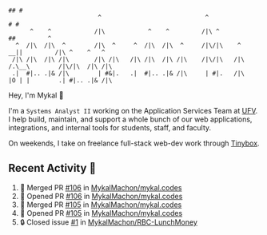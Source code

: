 ```
                                                                                ## #
                         ^                             ^                       # #                      
      ^    ^            /|\            ^    ^         /|\ ^                   ##         ^              
  ^  /|\  /|\  ^        /|\  ^     ^  /|\  /|\  ^     /|\/|\    ^          __||         /|\ ^    ^   ^ 
 /|\ /|\  /|\ /|\       /|\ /|\   /|\ /|\  /|\ /|\    /|\/|\   /|\        /.\__\        /|\/|\  /|\ /|\
 .|  #|.. .|& /|\        | #&|.   .|  #|.. .|& /|\     | #|.   /|\        |O | |        .| #|.. .|& /|\
```
Hey, I'm Mykal 👋

I'm a `Systems Analyst II` working on the Application Services Team at [UFV](https://ufv.ca). 
I help build, maintain, and support a whole bunch of our web applications, integrations, and internal tools for students, staff, and faculty.

On weekends, I take on freelance full-stack web-dev work through [Tinybox](https://tinybox.dev).

## Recent Activity 🚀

<!--START_SECTION:activity-->
1. 🎉 Merged PR [#106](https://github.com/MykalMachon/mykal.codes/pull/106) in [MykalMachon/mykal.codes](https://github.com/MykalMachon/mykal.codes)
2. 💪 Opened PR [#106](https://github.com/MykalMachon/mykal.codes/pull/106) in [MykalMachon/mykal.codes](https://github.com/MykalMachon/mykal.codes)
3. 🎉 Merged PR [#105](https://github.com/MykalMachon/mykal.codes/pull/105) in [MykalMachon/mykal.codes](https://github.com/MykalMachon/mykal.codes)
4. 💪 Opened PR [#105](https://github.com/MykalMachon/mykal.codes/pull/105) in [MykalMachon/mykal.codes](https://github.com/MykalMachon/mykal.codes)
5. 🔒 Closed issue [#1](https://github.com/MykalMachon/RBC-LunchMoney/issues/1) in [MykalMachon/RBC-LunchMoney](https://github.com/MykalMachon/RBC-LunchMoney)
<!--END_SECTION:activity-->
